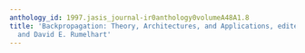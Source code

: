 ```yaml
---
anthology_id: 1997.jasis_journal-ir0anthology0volumeA48A1.8
title: 'Backpropagation: Theory, Architectures, and Applications, edited by Yves Chauvin
  and David E. Rumelhart'
---
```

